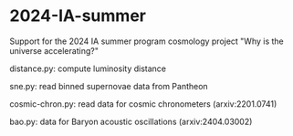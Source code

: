 # 2024-IA-summer
Support for the 2024 IA summer program cosmology project "Why is the universe accelerating?"

distance.py: compute luminosity distance

sne.py: read binned supernovae data from Pantheon

cosmic-chron.py: read data for cosmic chronometers (arxiv:2201.0741)

bao.py: data for Baryon acoustic oscillations (arxiv:2404.03002)
